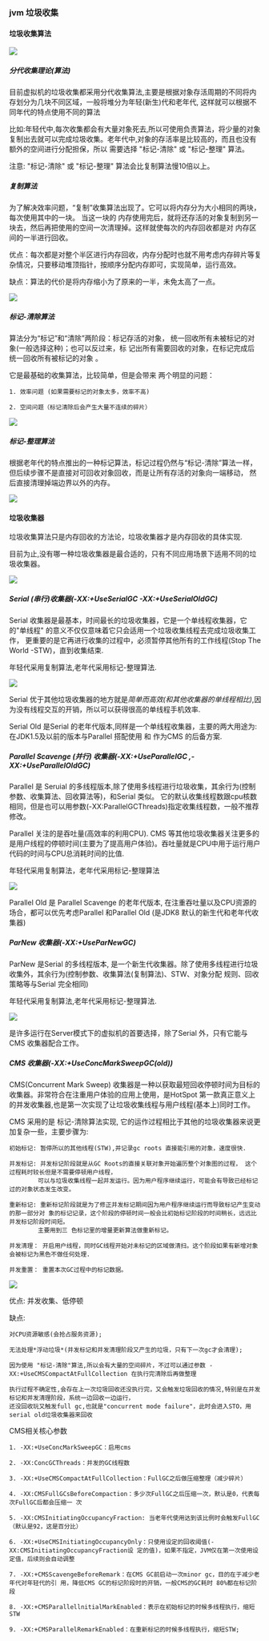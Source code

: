 ### jvm 垃圾收集
   
#### 垃圾收集算法
   
  ![](jvm.assets/垃圾收集算法.png)

##### 分代收集理论(算法)
   
   目前虚拟机的垃圾收集都采用分代收集算法,主要是根据对象存活周期的不同将内存划分为几块不同区域，一般将堆分为年轻(新生)代和老年代, 这样就可以根据不同年代的特点使用不同的算法
   
   比如:年轻代中,每次收集都会有大量对象死去,所以可使用负责算法，将少量的对象复制出去就可以完成垃圾收集。老年代中,对象的存活率是比较高的，而且也没有额外的空间进行分配担保，所以
   需要选择 "标记-清除" 或 "标记-整理" 算法。 
   
   注意: "标记-清除" 或 "标记-整理" 算法会比复制算法慢10倍以上。
   
##### 复制算法
   
   为了解决效率问题，“复制”收集算法出现了。它可以将内存分为大小相同的两块，每次使用其中的一块。
   当这一块的 内存使用完后，就将还存活的对象复制到另一块去，然后再把使用的空间一次清理掉。这样就使每次的内存回收都是对 内存区间的一半进行回收。
   
   优点：每次都是对整个半区进行内存回收，内存分配时也就不用考虑内存碎片等复杂情况，只要移动堆顶指针，按顺序分配内存即可，实现简单，运行高效。
   
   缺点：算法的代价是将内存缩小为了原来的一半，未免太高了一点。
   
   ![](jvm.assets/复制算法.png)
   
##### 标记-清除算法
   
   算法分为“标记”和“清除”两阶段：标记存活的对象， 统一回收所有未被标记的对象(一般选择这种)；也可以反过来，标 记出所有需要回收的对象，在标记完成后统一回收所有被标记的对象 。
   
   它是最基础的收集算法，比较简单，但是会带来 两个明显的问题： 
    
    1. 效率问题 (如果需要标记的对象太多，效率不高) 
    
    2. 空间问题（标记清除后会产生大量不连续的碎片）
   
   ![](jvm.assets/标记-清除算法.png)
   
##### 标记-整理算法
   
  根据老年代的特点推出的一种标记算法，标记过程仍然与“标记-清除”算法一样，但后续步骤不是直接对可回收对象回收，而是让所有存活的对象向一端移动，
  然后直接清理掉端边界以外的内存。
   
  ![](jvm.assets/标记-整理算法.png)

#### 垃圾收集器
  
  垃圾收集算法只是内存回收的方法论，垃圾收集器才是内存回收的具体实现.
  
  目前为止,没有哪一种垃圾收集器是最合适的，只有不同应用场景下适用不同的垃圾收集器。
    
  ![](jvm.assets/) 
   
##### Serial (串行)收集器(-XX:+UseSerialGC -XX:+UseSerialOldGC)
   
   Serial 收集器是最基本，时间最长的垃圾收集器，它是一个单线程收集器，它的"单线程" 的意义不仅仅意味着它只会适用一个垃圾收集线程去完成垃圾收集工作，
   更重要的是它再进行收集的过程中，必须暂停其他所有的工作线程(Stop The World -STW)，直到收集结束.
   
   年轻代采用复制算法,老年代采用标记-整理算法.
   
   ![](jvm.assets/Serial收集器.png)
   
   Serial 优于其他垃圾收集器的地方就是*简单而高效(和其他收集器的单线程相比)*,因为没有线程交互的开销，所以可以获得很高的单线程手机效率.
   
   Serial Old 是Serial 的老年代版本,同样是一个单线程收集器，主要的两大用途为: 在JDK1.5及以前的版本与Parallel 搭配使用 和 作为CMS 的后备方案.
   
##### Parallel Scavenge (并行) 收集器(-XX:+UseParallelGC ,-XX:+UseParallelOldGC)
   
   Parallel 是 Seruial 的多线程版本,除了使用多线程进行垃圾收集，其余行为(控制参数、收集算法、回收算法等)，和Serial 类似。
   它的默认收集线程数跟cpu核数相同，但是也可以用参数(-XX:ParallelGCThreads)指定收集线程数，一般不推荐修改。
   
   Parallel 关注的是吞吐量(高效率的利用CPU). CMS 等其他垃圾收集器关注更多的是用户线程的停顿时间(主要为了提高用户体验)。吞吐量就是CPU中用于运行用户代码的时间与CPU总消耗时间的比值.
   
   年轻代采用复制算法，老年代采用标记-整理算法
   
   ![](jvm.assets/Parallel垃圾回收器.png)
   
   Parallel Old 是 Parallel Scavenge 的老年代版本, 在注重吞吐量以及CPU资源的场合，都可以优先考虑Parallel 和Parallel Old (是JDK8 默认的新生代和老年代收集器)
   
##### ParNew 收集器(-XX:+UseParNewGC)
   
   ParNew  是Serial 的多线程版本, 是一个新生代收集器。除了使用多线程进行垃圾收集外，其余行为(控制参数、收集算法(复制算法)、STW、对象分配
   规则、回收策略等与Serial 完全相同)
   
   年轻代采用复制算法,老年代采用标记-整理算法.
   
   ![](jvm.assets/parNew收集器.png)
   
   是许多运行在Server模式下的虚拟机的首要选择，除了Serial 外，只有它能与CMS 收集器配合工作。
   
##### CMS 收集器(-XX:+UseConcMarkSweepGC(old))
   
   CMS(Concurrent Mark Sweep) 收集器是一种以获取最短回收停顿时间为目标的收集器。非常符合在注重用户体验的应用上使用，是HotSpot
   第一款真正意义上的并发收集器,也是第一次实现了让垃圾收集线程与用户线程(基本上)同时工作。
   
   CMS 采用的是 标记-清除算法实现, 它的运作过程相比于其他的垃圾收集器来说更加复杂一些，主要步骤为:
   
    初始标记: 暂停所以的其他线程(STW),并记录gc roots 直接能引用的对象，速度很快.
    
    并发标记: 并发标记阶段就是从GC Roots的直接关联对象开始遍历整个对象图的过程， 这个过程耗时较长但是不需要停顿用户线程， 
            可以与垃圾收集线程一起并发运行。因为用户程序继续运行，可能会有导致已经标记过的对象状态发生改变。
    
    重新标记: 重新标记阶段就是为了修正并发标记期间因为用户程序继续运行而导致标记产生变动的那一部分对 象的标记记录，这个阶段的停顿时间一般会比初始标记阶段的时间稍长，远远比并发标记阶段时间短。
            主要用到三 色标记里的增量更新算法做重新标记。
   
    并发清理： 开启用户线程，同时GC线程开始对未标记的区域做清扫。这个阶段如果有新增对象会被标记为黑色不做任何处理.
    
    并发重置： 重置本次GC过程中的标记数据。
    
   ![](jvm.assets/CMS收集器.png)
   
   优点: 并发收集、低停顿
   
   缺点: 
    
    对CPU资源敏感(会抢占服务资源); 
    
    无法处理*浮动垃圾*(并发标记和并发清理阶段又产生的垃圾，只有下一次gc才会清理); 
    
    因为使用 "标记-清除"算法,所以会有大量的空间碎片，不过可以通过参数 - XX:+UseCMSCompactAtFullCollection 在执行完清除后再做整理
   
    执行过程不确定性,会存在上一次垃圾回收还没执行完，又会触发垃圾回收的情况,特别是在并发标记和并发清理阶段，系统一边回收一边运行，
    还没回收玩又触发full gc,也就是"concurrent mode failure"，此时会进入STO，用serial old垃圾收集器来回收
   
   CMS相关核心参数
    
    1. -XX:+UseConcMarkSweepGC：启用cms 
    
    2. -XX:ConcGCThreads：并发的GC线程数 
    
    3. -XX:+UseCMSCompactAtFullCollection：FullGC之后做压缩整理（减少碎片） 
    
    4. -XX:CMSFullGCsBeforeCompaction：多少次FullGC之后压缩一次，默认是0，代表每次FullGC后都会压缩一 次
    
    5. -XX:CMSInitiatingOccupancyFraction: 当老年代使用达到该比例时会触发FullGC（默认是92，这是百分比） 
    
    6. -XX:+UseCMSInitiatingOccupancyOnly：只使用设定的回收阈值(-XX:CMSInitiatingOccupancyFraction设 定的值)，如果不指定，JVM仅在第一次使用设定值，后续则会自动调整 
    
    7. -XX:+CMSScavengeBeforeRemark：在CMS GC前启动一次minor gc，目的在于减少老年代对年轻代的引 用，降低CMS GC的标记阶段时的开销，一般CMS的GC耗时 80%都在标记阶段 
    
    8. -XX:+CMSParallellnitialMarkEnabled：表示在初始标记的时候多线程执行，缩短STW 
    
    9. -XX:+CMSParallelRemarkEnabled：在重新标记的时候多线程执行，缩短STW;